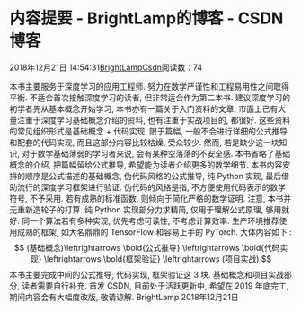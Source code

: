 
# 内容提要 - BrightLamp的博客 - CSDN博客


2018年12月21日 14:54:31[BrightLampCsdn](https://me.csdn.net/oBrightLamp)阅读数：74


本书主要服务于深度学习的应用工程师. 努力在数学严谨性和工程易用性之间取得平衡.
不适合首次接触深度学习的读者, 但非常适合作为第二本书.
建议深度学习的初学者先从基本概念开始学习, 本书亦有一篇关于入门资料的文章.
市面上已有大量注重于深度学习基础概念介绍的资料, 也有注重于实战项目的, 都很好.
这些资料的常见组织形式是基础概念 + 代码实现.
限于篇幅, 一般不会进行详细的公式推导和配套的代码实现, 而且这部分内容比较枯燥, 受众较少. 然而, 若是缺少这一块知识, 对于数学基础薄弱的学习者来说, 会有某种空落落的不安全感.
本书省略了基础概念的介绍, 把篇幅留给公式推导, 希望能为读者介绍更多的数学细节.
本书内容安排的顺序是公式描述的基础概念, 伪代码风格的公式推导, 纯 Python 实现, 最后借助流行的深度学习框架进行验证.
伪代码的风格是指, 不方便使用代码表示的数学符号, 不予采用. 若有成熟的标准函数, 则倾向于简化严格的数学证明.
注意, 本书并无重新造轮子的打算. 纯 Python 实现部分力求精简, 仅用于理解公式原理, 够用就好. 同一个算法若有多种实现, 优先考虑可读性, 不考虑计算效率.
生产环境推荐使用成熟的框架, 如大名鼎鼎的 TensorFlow 和容易上手的 PyTorch.
大体内容如下 :
$$
(基础概念)\leftrightarrows \bold{公式推导} \leftrightarrows \bold{代码实现} \leftrightarrows \bold{框架验证} \leftrightarrows (项目实战)
$$
本书主要完成中间的公式推导, 代码实现, 框架验证这 3 块.
基础概念和项目实战部分, 读者需要自行补充.
首发 CSDN, 目前处于活跃更新中, 希望在 2019 年底完工, 期间内容会有大幅度改版, 敬请谅解.
BrightLamp
2018年12月21日

